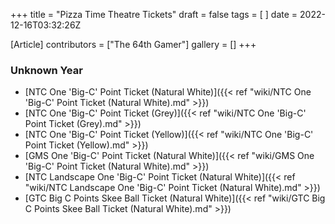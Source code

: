 +++
title = "Pizza Time Theatre Tickets"
draft = false
tags = [ ]
date = 2022-12-16T03:32:26Z

[Article]
contributors = ["The 64th Gamer"]
gallery = []
+++
### Unknown Year ###

* [NTC One 'Big-C' Point Ticket (Natural White)]({{< ref "wiki/NTC One 'Big-C' Point Ticket (Natural White).md" >}})
* [NTC One 'Big-C' Point Ticket (Grey)]({{< ref "wiki/NTC One 'Big-C' Point Ticket (Grey).md" >}})
* [NTC One 'Big-C' Point Ticket (Yellow)]({{< ref "wiki/NTC One 'Big-C' Point Ticket (Yellow).md" >}})
* [GMS One 'Big-C' Point Ticket (Natural White)]({{< ref "wiki/GMS One 'Big-C' Point Ticket (Natural White).md" >}})
* [NTC Landscape One 'Big-C' Point Ticket (Natural White)]({{< ref "wiki/NTC Landscape One 'Big-C' Point Ticket (Natural White).md" >}})
* [GTC Big C Points Skee Ball Ticket (Natural White)]({{< ref "wiki/GTC Big C Points Skee Ball Ticket (Natural White).md" >}})